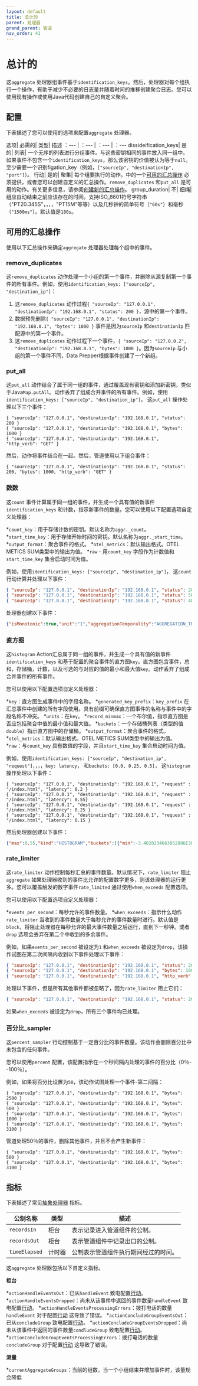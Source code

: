 ```yaml
---
layout: default
title: 总计的
parent: 处理器
grand_parent: 管道
nav_order: 41
---
```


# 总计的

这`aggregate` 处理器组事件基于`identification_keys`。然后，处理器对每个组执行一个操作，有助于减少不必要的日志量并随着时间的推移创建聚合日志。您可以使用现有操作或使用Java代码创建自己的自定义聚合。


## 配置

下表描述了您可以使用的选项来配置`aggregate` 处理器。

选项| 必需的| 类型| 描述
：--- | ：--- | ：--- | ：---
dissideification_keys| 是的| 列表| 一个无序的列表进行分组事件。与这些密钥相同的事件放入同一组中。如果事件不包含一个`identification_keys`，那么该密钥的价值被认为等于`null`。至少需要一个识别figation_key（例如，`["sourceIp", "destinationIp", "port"]`）。
行动| 是的| 聚集| 每个组要执行的动作。中的一个[可用的汇总操作](#available-aggregate-actions) 必须提供，或者您可以创建自定义的汇总操作。`remove_duplicates` 和`put_all` 是可用的动作。有关更多信息，请参阅[创建新的汇总操作](https://github.com/opensearch-project/data-prepper/tree/main/data-prepper-plugins/aggregate-processor#creating-new-aggregate-actions)。
group_duration| 不| 细绳| 组应自动结束之前应该存在的时间。支持ISO_8601符号字符串（"PT20.345S"，，，，"PT15M"等等）以及几秒钟的简单符号（`"60s"`）和毫秒（`"1500ms"`）。默认值是`180s`。

## 可用的汇总操作

使用以下汇总操作来确定`aggregate` 处理器处理每个组中的事件。

### remove_duplicates

这`remove_duplicates` 动作处理一个小组的第一个事件，并删除从源复制第一个事件的所有事件。例如，使用`identification_keys: ["sourceIp", "destination_ip"]`：

1. 这`remove_duplicates` 动作过程`{ "sourceIp": "127.0.0.1", "destinationIp": "192.168.0.1", "status": 200 }`，源中的第一个事件。
2. 数据预先删除`{ "sourceIp": "127.0.0.1", "destinationIp": "192.168.0.1", "bytes": 1000 }` 事件是因为`sourceIp` 和`destinationIp` 匹配源中的第一个事件。
3. 这`remove_duplicates` 动作过程下一个事件，`{ "sourceIp": "127.0.0.2", "destinationIp": "192.168.0.1", "bytes": 1000 }`。因为`sourceIp` 与小组的第一个事件不同，Data Prepper根据事件创建了一个新组。

### put_all

这`put_all` 动作结合了属于同一组的事件，通过覆盖现有密钥和添加新密钥，类似于Java`Map.putAll`。动作丢弃了组成合并事件的所有事件。例如，使用`identification_keys: ["sourceIp", "destination_ip"]`， 这`put_all` 操作处理以下三个事件：

```
{ "sourceIp": "127.0.0.1", "destinationIp": "192.168.0.1", "status": 200 }
{ "sourceIp": "127.0.0.1", "destinationIp": "192.168.0.1", "bytes": 1000 }
{ "sourceIp": "127.0.0.1", "destinationIp": "192.168.0.1", "http_verb": "GET" }
```

然后，动作将事件结合在一起。然后，管道使用以下组合事件：

```
{ "sourceIp": "127.0.0.1", "destinationIp": "192.168.0.1", "status": 200, "bytes": 1000, "http_verb": "GET" }
```

### 数数

这`count` 事件计算属于同一组的事件，并生成一个具有值的新事件`identification_keys` 和计数，指示新事件的数量。您可以使用以下配置选项自定义处理器：


 *`count_key`：用于存储计数的密钥。默认名称为`aggr._count`。
*`start_time_key`：用于存储开始时间的密钥。默认名称为`aggr._start_time`。
*`output_format`：聚合事件的格式。
     *`otel_metrics`：默认输出格式。OTEL METICS SUM类型中的输出为值。
    *`raw` - 用`count_key` 字段作为计数值和`start_time_key` 集合启动时间为值。

例如，使用`identification_keys: ["sourceIp", "destination_ip"]`， 这`count` 行动计算并处理以下事件：

```json
{ "sourceIp": "127.0.0.1", "destinationIp": "192.168.0.1", "status": 200 }
{ "sourceIp": "127.0.0.1", "destinationIp": "192.168.0.1", "status": 503 }
{ "sourceIp": "127.0.0.1", "destinationIp": "192.168.0.1", "status": 400 }
```

处理器创建以下事件：

```json
{"isMonotonic":true,"unit":"1","aggregationTemporality":"AGGREGATION_TEMPORALITY_DELTA","kind":"SUM","name":"count","description":"Number of events","startTime":"2022-12-02T19:29:51.245358486Z","time":"2022-12-02T19:30:15.247799684Z","value":3.0,"sourceIp":"127.0.0.1","destinationIp":"192.168.0.1"}
```

### 直方图

这`histogram` Action汇总属于同一组的事件，并生成一个具有值的新事件`identification_keys` 和基于配置的聚合事件的直方图`key`。直方图包含事件，总和，存储桶，计数，以及可选的与对应的值的最小和最大值`key`。动作丢弃了组成合并事件的所有事件。

您可以使用以下配置选项自定义处理器：

*`key`：直方图生成事件中的字段名称。
*`generated_key_prefix`：`key_prefix` 在汇总事件中创建的所有字段使用。具有前缀可确保直方图事件的名称与事件中的字段名称不冲突。
*`units`：在`key`。
*`record_minmax`：一个布尔值，指示直方图是否应包括聚合中值的最小值和最大值。
*`buckets`：一个存储桶列表（类型的值`double`）指示直方图中的存储桶。
*`output_format`：聚合事件的格式。
    *`otel_metrics`：默认输出格式。OTEL METICS SUM类型中的输出为值。
    *`raw`：与`count_key` 具有数值的字段，并且`start_time_key` 集合启动时间为值。


例如，使用`identification_keys: ["sourceIp", "destination_ip", "request"]`，，，，`key: latency`， 和`buckets: [0.0, 0.25, 0.5]`， 这`histogram` 操作处理以下事件：

```
{ "sourceIp": "127.0.0.1", "destinationIp": "192.168.0.1", "request" : "/index.html", "latency": 0.2 }
{ "sourceIp": "127.0.0.1", "destinationIp": "192.168.0.1", "request" : "/index.html", "latency": 0.55}
{ "sourceIp": "127.0.0.1", "destinationIp": "192.168.0.1", "request" : "/index.html", "latency": 0.25 }
{ "sourceIp": "127.0.0.1", "destinationIp": "192.168.0.1", "request" : "/index.html", "latency": 0.15 }
```

然后处理器创建以下事件：

```json
{"max":0.55,"kind":"HISTOGRAM","buckets":[{"min":-3.4028234663852886E38,"max":0.0,"count":0},{"min":0.0,"max":0.25,"count":2},{"min":0.25,"max":0.50,"count":1},{"min":0.50,"max":3.4028234663852886E38,"count":1}],"count":4,"bucketCountsList":[0,2,1,1],"description":"Histogram of latency in the events","sum":1.15,"unit":"seconds","aggregationTemporality":"AGGREGATION_TEMPORALITY_DELTA","min":0.15,"bucketCounts":4,"name":"histogram","startTime":"2022-12-14T06:43:40.848762215Z","explicitBoundsCount":3,"time":"2022-12-14T06:44:04.852564623Z","explicitBounds":[0.0,0.25,0.5],"request":"/index.html","sourceIp": "127.0.0.1", "destinationIp": "192.168.0.1", "key": "latency"}
```

### rate_limiter

这`rate_limiter` 动作控制每秒汇总的事件数量。默认情况下，`rate_limiter` 阻止`aggregate` 如果处理器收到的事件比允许的配置数字更多，则该处理器的运行更多。您可以覆盖触发的数字事件`rate_limited` 通过使用`when_exceeds` 配置选项。

您可以使用以下配置选项自定义处理器：

*`events_per_second`：每秒允许的事件数量。
*`when_exceeds`：指示什么动作`rate_limiter` 当收到的事件数量大于每秒允许的事件数量时进行。默认值是`block`，将阻止处理器在每秒允许的最大事件数量之后运行，直到下一秒钟。或者`drop` 选项会丢弃在第二个中收到的多余事件。

例如，如果`events_per_second` 被设定为`1` 和`when_exceeds` 被设定为`drop`，该操作试图在第二次间隔内收到以下事件处理以下事件：

```json
{ "sourceIp": "127.0.0.1", "destinationIp": "192.168.0.1", "status": 200 }
{ "sourceIp": "127.0.0.1", "destinationIp": "192.168.0.1", "bytes": 1000 }
{ "sourceIp": "127.0.0.1", "destinationIp": "192.168.0.1", "http_verb": "GET" }
```

处理以下事件，但是所有其他事件都被忽略了，因为`rate_limiter` 阻止它们：

```json
{ "sourceIp": "127.0.0.1", "destinationIp": "192.168.0.1", "status": 200 }
```

如果`when_exceeds` 被设定为`drop`，所有三个事件均已处理。

### 百分比_sampler

这`percent_sampler` 行动控制基于一定百分比的事件数量。该动作会删除百分比中未包含的任何事件。

您可以使用`percent` 配置，该配置指示在一个秒间隔内处理的事件的百分比（0％--100％）。

例如，如果将百分比设置为`50`，该动作试图处理一个事件-第二间隔：

```
{ "sourceIp": "127.0.0.1", "destinationIp": "192.168.0.1", "bytes": 2500 }
{ "sourceIp": "127.0.0.1", "destinationIp": "192.168.0.1", "bytes": 500 }
{ "sourceIp": "127.0.0.1", "destinationIp": "192.168.0.1", "bytes": 1000 }
{ "sourceIp": "127.0.0.1", "destinationIp": "192.168.0.1", "bytes": 3100 }
```

管道处理50％的事件，删除其他事件，并且不会产生新事件：

```
{ "sourceIp": "127.0.0.1", "destinationIp": "192.168.0.1", "bytes": 500 }
{ "sourceIp": "127.0.0.1", "destinationIp": "192.168.0.1", "bytes": 3100 }
```

## 指标

下表描述了常见[抽象处理器](https://github.com/opensearch-project/data-prepper/blob/main/data-prepper-api/src/main/java/org/opensearch/dataprepper/model/processor/AbstractProcessor.java) 指标。

| 公制名称| 类型| 描述|
| ------------- | ---- | -----------|
| `recordsIn` | 柜台| 表示记录进入管道组件的公制。|
| `recordsOut` | 柜台| 表示管道组件中记录出口的公制。|
| `timeElapsed` | 计时器| 公制表示管道组件执行期间经过的时间。|


这`aggregate` 处理器包括以下自定义指标。

**柜台**

*`actionHandleEventsOut`：已从`handleEvent` 致电配置[行动](https://github.com/opensearch-project/data-prepper/tree/main/data-prepper-plugins/aggregate-processor#action)。
*`actionHandleEventsDropped`：尚未从该事件中返回的事件数量`handleEvent` 致电配置[行动](https://github.com/opensearch-project/data-prepper/tree/main/data-prepper-plugins/aggregate-processor#action)。
*`actionHandleEventsProcessingErrors`：拨打电话的数量`handleEvent` 对于配置[行动](https://github.com/opensearch-project/data-prepper/tree/main/data-prepper-plugins/aggregate-processor#action) 这导致了错误。
*`actionConcludeGroupEventsOut`：已从`concludeGroup` 致电配置[行动](https://github.com/opensearch-project/data-prepper/tree/main/data-prepper-plugins/aggregate-processor#action)。
*`actionConcludeGroupEventsDropped`：尚未从该事件中返回的事件数量`condludeGroup` 致电配置[行动](https://github.com/opensearch-project/data-prepper/tree/main/data-prepper-plugins/aggregate-processor#action)。
*`actionConcludeGroupEventsProcessingErrors`：拨打电话的数量`concludeGroup` 对于配置[行动](https://github.com/opensearch-project/data-prepper/tree/main/data-prepper-plugins/aggregate-processor#action) 这导致了错误。

**测量**

*`currentAggregateGroups`：当前的组数。当一个小组结束并增加事件时，该量规会降低

